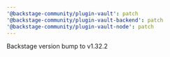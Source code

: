 ```yaml
---
'@backstage-community/plugin-vault': patch
'@backstage-community/plugin-vault-backend': patch
'@backstage-community/plugin-vault-node': patch
---
```


Backstage version bump to v1.32.2
